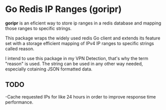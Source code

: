 # Go Redis IP Ranges (goripr)

**goripr** is an eficient way to store ip ranges in a redis database and mapping those ranges to specific strings.

This package wraps the widely used redis Go client and extends its feature set with a storage efficient mapping of IPv4 IP ranges to specific strings called reason.

I intend to use this package in my VPN Detection, that's why the term "reason" is used.
The string can be used in any other way needed, especially cotaining JSON formatted data.

## TODO

 -Cache requested IPs for like 24 hours in order to improve response time performance.